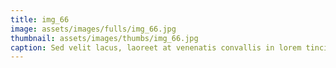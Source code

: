 ```yaml
--- 
title: img_66
image: assets/images/fulls/img_66.jpg 
thumbnail: assets/images/thumbs/img_66.jpg 
caption: Sed velit lacus, laoreet at venenatis convallis in lorem tincidunt. 
--- 
```

